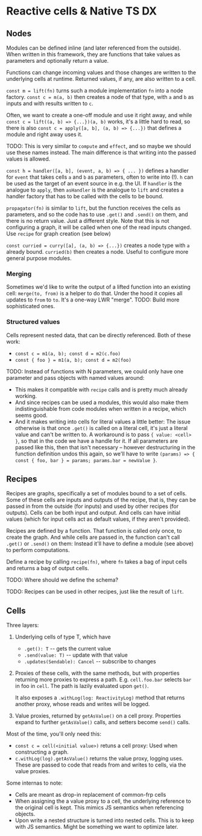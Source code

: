 # Reactive cells & Native TS DX

## Nodes

Modules can be defined inline (and later referenced from the outside). When
written in this framework, they are functions that take values as parameters and
optionally return a value.

Functions can change incoming values and those changes are written to the
underlying cells at runtime. Returned values, if any, are also written to a
cell.

`const m = lift(fn)` turns such a module implementation `fn` into a node
factory. `const c = m(a, b)` then creates a node of that type, with `a` and `b`
as inputs and with results written to `c`.

Often, we want to create a one-off module and use it right away, and while
`const c = lift((a, b) => {...})(a, b)` works, it's a little hard to read, so
there is also `const c = apply([a, b], (a, b) => {...})` that defines a module
and right away uses it.

TODO: This is very similar to `compute` and `effect`, and so maybe we should use
these names instead. The main difference is that writing into the passed values
is allowed.

`const h = handler([a, b], (event, a, b) => { ... })` defines a handler for
`event` that takes cells `a` and `b` as parameters, often to write into (!). `h`
can be used as the target of an event source in e.g. the UI. If `handler` is the
analogue to `apply`, then `asHandler` is the analogue to `lift` and creates a
handler factory that has to be called with the cells to be bound.

`propagator(fn)` is similar to `lift`, but the function receives the cells as
parameters, and so the code has to use `.get()` and `.send()` on them, and there
is no return value. Just a different style. Note that this is not configuring a
graph, it will be called when one of the read inputs changed. Use `recipe` for
graph creation (see below)

`const curried = curry([a], (a, b) => {...})` creates a node type with `a`
already bound. `curried(b)` then creates a node. Useful to configure more
general purpose modules.

### Merging

Sometimes we'd like to write the output of a lifted function into an existing
cell: `merge(to, from)` is a helper to do that. Under the hood it copies all
updates to `from` to `to`. It's a one-way LWR "merge". TODO: Build more
sophisticated ones.

### Structured values

Cells represent nested data, that can be directly referenced. Both of these
work:

- `const c = m1(a, b); const d = m2(c.foo)`
- `const { foo } = m1(a, b); const d = m2(foo)`

TODO: Instead of functions with N parameters, we could only have one parameter
and pass objects with named values around:

- This makes it compatible with `recipe` calls and is pretty much already
  working.
- And since recipes can be used a modules, this would also make them
  indistinguishable from code modules when written in a recipe, which seems
  good.
- And it makes writing into cells for literal values a little better: The issue
  otherwise is that once `.get()` is called on a literal cell, it's just a
  literal value and can't be written to. A workaround is to pass `{ value:
<cell> }`, so that in the code we have a handle for it. If all parameters are
  passed like this, then that isn't necessary – however destructuring in the
  function definition undos this again, so we'll have to write `(params) => {
  const { foo, bar } = params; params.bar = newValue }`.

## Recipes

Recipes are graphs, specifically a set of modules bound to a set of cells. Some
of these cells are inputs and outputs of the recipe, that is, they can be passed
in from the outside (for inputs) and used by other recipes (for outputs). Cells
can be both input and output. And cells can have initial values (which for input
cells act as default values, if they aren't provided).

Recipes are defined by a function. That function is called only once, to create
the graph. And while cells are passed in, the function can't call `.get()` or
`.send()` on them: Instead it'll have to define a module (see above) to perform
computations.

Define a recipe by calling `recipe(fn)`, where `fn` takes a bag of input cells
and returns a bag of output cells.

TODO: Where should we define the schema?

TODO: Recipes can be used in other recipes, just like the result of `lift`.

## Cells

Three layers:

1. Underlying cells of type T, which have

   - `.get(): T` -- gets the current value
   - `.send(value: T)` -- update with that value
   - `.updates(Sendable): Cancel` -- subscribe to changes

2. Proxies of these cells, with the same methods, but with properties returning
   more proxies to express a path. E.g. `cell.foo.bar` selects `bar` in foo in
   `cell`. The path is lazily evaluated upon `get()`.

   It also exposes a `.withLog(log: ReactivityLog)` method that returns another
   proxy, whose reads and writes will be logged.

3. Value proxies, returned by `getAsValue()` on a cell proxy. Properties expand
   to further `getAsValue()` calls, and setters become `send()` calls.

Most of the time, you'll only need this:

- `const c = cell(<initial value>)` retuns a cell proxy: Used when constructing
  a graph.
- `c.withLog(log).getAsValue()` returns the value proxy, logging uses. These are
  passed to code that reads from and writes to cells, via the value proxies.

Some internas to note:

- Cells are meant as drop-in replacement of common-frp cells
- When assigning the a value proxy to a cell, the underlying reference to the
  original cell is kept. This mimics JS semantics when referencing objects.
- Upon write a nested structure is turned into nested cells. This is to keep
  with JS semantics. Might be something we want to optimize later.
